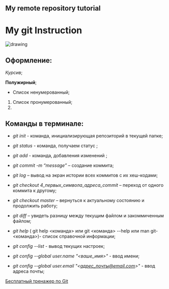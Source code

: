## My remote repository tutorial
# My git Instruction
![drawing](https://www.meme-arsenal.com/memes/5ec6c81f7de1be3bb8ddc5f825ddd19b.jpg)

## Оформление:

*Курсив*;

**Полужирный**;

* Список ненумерованный;

1. Список пронумерованный;
2.

## Команды в терминале:

* *git init* - команда, инициализирующая репозиторий в текущей папке; 

* *git status* - команда, получаем статус ; 

* *git add* - команда, добавления изменений ;

* *git commit -m “message”* – создание коммита;

* *git log* – вывод на экран истории всех коммитов с их хеш-кодами;

* *git checkout 4_первых_символа_адреса_commit* – переход от одного коммита к другому;

* *git checkout master* – вернуться к актуальному состоянию и продолжить работу;

* *git diff* – увидеть разницу между текущим файлом и закоммиченным файлом;

* *git help* ( git help <команда> или git <команда> --help или man git-<команда>)- список справочной информации;

* *git config --list* - вывод текущих настроек;

* *git config --global user.name "<ваше_имя>"* - ввод имени;

* *git config --global user.email "<адрес_почты@email.com>"* - ввод адреса почты;

[Бесплатный тренажер по Git](https://learngitbranching.js.org/)
